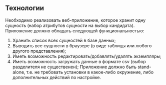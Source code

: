 ## Технологии
Необходимо реализовать веб-приложение, которое хранит одну сущность (набор атрибутов сущности на выбор кандидата).
Приложение должно обладать следующей функциональностью:
1. Хранить список всех сущностей в базе данных;
2. Выводить все сущности в браузере (в виде таблицы или любого другого
   представления);
3. Иметь возможность редактировать/добавлять/удалять экземпляры;
4. Иметь возможность загружать данные в формате csv (выбор разделителя не
   существенен);
   Приложение должно быть stand-alone, т.е. не требовать установки в какое-либо окружение, либо дополнительных действий по настройке.